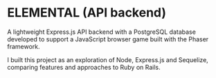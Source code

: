 # ELEMENTAL (API backend)

A lightweight Express.js API backend with a PostgreSQL database developed to support a JavaScript browser game built with the Phaser framework.

I built this project as an exploration of Node, Express.js and Sequelize, comparing features and approaches to Ruby on Rails. 
